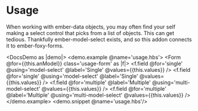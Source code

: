 # Usage

When working with ember-data objects, you may often find your self making a select control that picks from a list of
objects. This can get tedious. Thankfully ember-model-select exists, and so this addon connects it to ember-foxy-forms.

<DocsDemo as |demo|>
  <demo.example @name='usage.hbs'>
    <Form @for={{this.anModel}} class='usage-form' as |f|>
      <f.field 
        @for='single' 
        @using='model-select' 
        @label='Single'
        @values={{this.values}} 
      />
      <f.field 
        @for='single' 
        @using='model-select' 
        @label='Single'
        @values={{this.values}} 
      />
      <f.field 
        @for='multiple' 
        @label='Multiple'
        @using='multi-model-select' 
        @values={{this.values}} 
      />
      <f.field 
        @for='multiple' 
        @label='Multiple'
        @using='multi-model-select' 
        @values={{this.values}} 
      />
    </Form>
  </demo.example>
  <demo.snippet @name='usage.hbs'/>
</DocsDemo>

